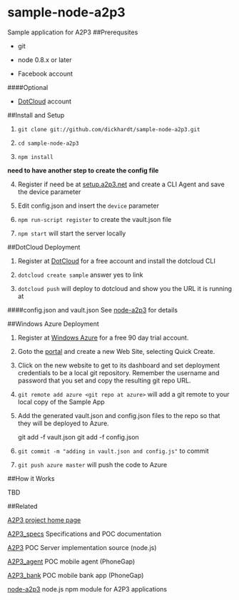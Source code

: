 sample-node-a2p3
================

Sample application for A2P3
##Prerequsites
- git

- node 0.8.x or later

- Facebook account

####Optional
- [DotCloud](http://dotcloud.com) account

##Install and Setup
1) `git clone git://github.com/dickhardt/sample-node-a2p3.git`

2) `cd sample-node-a2p3`

3) `npm install`

**need to have another step to create the config file**

4) Register if need be at [setup.a2p3.net](http://setup.a2p3.net) and create a CLI Agent and save the device parameter

5) Edit config.json and insert the `device` parameter

6) `npm run-script register` to create the vault.json file

7) `npm start` will start the server locally

##DotCloud Deployment

1) Register at [DotCloud](http://dotcloud.com) for a free account and install the dotcloud CLI

2) `dotcloud create sample` answer yes to link

3) `dotcloud push` will deploy to dotcloud and show you the URL it is running at

####config.json and vault.json
See [node-a2p3](https://github.com/dickhardt/node-a2p3) for details

##Windows Azure Deployment

1) Register at [Windows Azure](http://www.windowsazure.com/en-us/) for a free 90 day trial account.

2) Goto the [portal](https://manage.windowsazure.com) and create a new Web Site, selecting Quick Create. 

3) Click on the new website to get to its dashboard and set deployment credentials to be a local git repository. Remember the username and password that you set and copy the resulting git repo URL.

4) `git remote add azure <git repo at azure>` will add a git remote to your local copy of the Sample App

5) Add the generated vault.json and config.json files to the repo so that they will be deployed to Azure.

	git add -f vault.json 
	git add -f config.json

6) `git commit -m "adding in vault.json and config.js"` to commit

6) `git push azure master` will push the code to Azure



##How it Works

TBD

##Related

[A2P3 project home page](http://www.a2p3.net)

[A2P3_specs](https://github.com/dickhardt/A2P3_specs) Specifications and POC documentation

[A2P3](https://github.com/dickhardt/A2P3) POC Server implementation source (node.js)

[A2P3_agent](https://github.com/dickhardt/A2P3_agent) POC mobile agent (PhoneGap)

[A2P3_bank](https://github.com/dickhardt/A2P3_bank) POC mobile bank app (PhoneGap)

[node-a2p3](https://github.com/dickhardt/node-a2p3) node.js npm module for A2P3 applications
